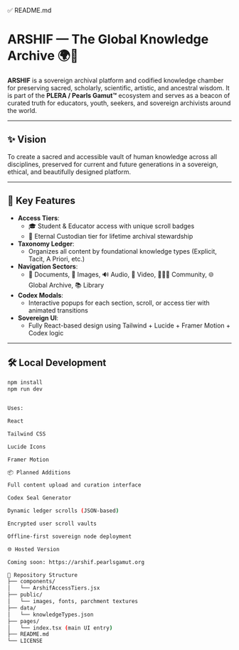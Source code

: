 ✅ README.md
# ARSHIF — The Global Knowledge Archive 🌍📜

**ARSHIF** is a sovereign archival platform and codified knowledge chamber for preserving sacred, scholarly, scientific, artistic, and ancestral wisdom. It is part of the **PLERA / Pearls Gamut™** ecosystem and serves as a beacon of curated truth for educators, youth, seekers, and sovereign archivists around the world.

---

## ✨ Vision

To create a sacred and accessible vault of human knowledge across all disciplines, preserved for current and future generations in a sovereign, ethical, and beautifully designed platform.

---

## 🧩 Key Features

- **Access Tiers**:
  - 🎓 Student & Educator access with unique scroll badges
  - 🌟 Eternal Custodian tier for lifetime archival stewardship
- **Taxonomy Ledger**:
  - Organizes all content by foundational knowledge types (Explicit, Tacit, A Priori, etc.)
- **Navigation Sectors**:
  - 📁 Documents, 🎨 Images, 🔊 Audio, 🎥 Video, 🧑‍🤝‍🧑 Community, 🌐 Global Archive, 📚 Library
- **Codex Modals**:
  - Interactive popups for each section, scroll, or access tier with animated transitions
- **Sovereign UI**:
  - Fully React-based design using Tailwind + Lucide + Framer Motion + Codex logic

---

## 🛠 Local Development

```bash
npm install
npm run dev


Uses:

React

Tailwind CSS

Lucide Icons

Framer Motion

📦 Planned Additions

Full content upload and curation interface

Codex Seal Generator

Dynamic ledger scrolls (JSON-based)

Encrypted user scroll vaults

Offline-first sovereign node deployment

🌐 Hosted Version

Coming soon: https://arshif.pearlsgamut.org

🧬 Repository Structure
├── components/
│   └── ArshifAccessTiers.jsx
├── public/
│   └── images, fonts, parchment textures
├── data/
│   └── knowledgeTypes.json
├── pages/
│   └── index.tsx (main UI entry)
├── README.md
└── LICENSE
